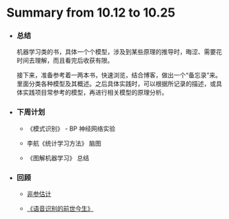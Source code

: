 # Summary from 10.12 to 10.25

- ### 总结

    机器学习类的书，具体一个个模型，涉及到某些原理的推导时，晦涩、需要花时间去理解，而且看完后收获有限。

    接下来，准备参考着一两本书，快速浏览，结合博客，做出一个“备忘录”来。里面分类各种模型及其概述。之后具体实践时，可以根据所记录的描述，或具体实践项目常参考的模型，再进行相关模型的原理分析。

- ### 下周计划

    + 《模式识别》 -  BP 神经网络实验

    + 李航《统计学习方法》 脑图

    + 《图解机器学习》 总结

- ### 回顾

    + [非参估计](https://git.io/vFvmH)

    + [《语音识别的前世今生》](https://git.io/vFvYU)

